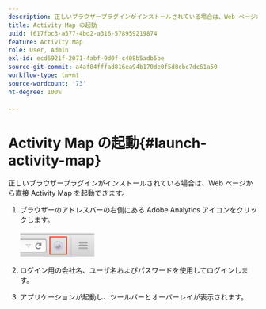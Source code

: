 ```yaml
---
description: 正しいブラウザープラグインがインストールされている場合は、Web ページから直接 Activity Map を起動できます。
title: Activity Map の起動
uuid: f617fbc3-a577-4bd2-a316-578959219874
feature: Activity Map
role: User, Admin
exl-id: ecd6921f-2071-4abf-9d0f-c408b5adb5be
source-git-commit: a4af84fffad816ea94b170de0f5d8cbc7dc61a50
workflow-type: tm+mt
source-wordcount: '73'
ht-degree: 100%

---
```



# Activity Map の起動{#launch-activity-map}

正しいブラウザープラグインがインストールされている場合は、Web ページから直接 Activity Map を起動できます。

1. ブラウザーのアドレスバーの右側にある Adobe Analytics アイコンをクリックします。\
   <br/><img src="./assets/an_icon.png" width="150px"/><br/>

2. ログイン用の会社名、ユーザ名およびパスワードを使用してログインします。

3. アプリケーションが起動し、ツールバーとオーバーレイが表示されます。
